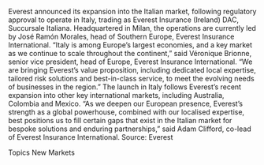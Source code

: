 Everest announced its expansion into the Italian market, following regulatory approval to operate in Italy, trading as Everest Insurance (Ireland) DAC, Succursale Italiana.
Headquartered in Milan, the operations are currently led by José Ramón Morales, head of Southern Europe, Everest Insurance International.
“Italy is among Europe’s largest economies, and a key market as we continue to scale throughout the continent,” said Véronique Brionne, senior vice president, head of Europe, Everest Insurance International. “We are bringing Everest’s value proposition, including dedicated local expertise, tailored risk solutions and best-in-class service, to meet the evolving needs of businesses in the region.”
The launch in Italy follows Everest’s recent expansion into other key international markets, including Australia, Colombia and Mexico.
“As we deepen our European presence, Everest’s strength as a global powerhouse, combined with our localised expertise, best positions us to fill certain gaps that exist in the Italian market for bespoke solutions and enduring partnerships,” said Adam Clifford, co-lead of Everest Insurance International.
Source: Everest

Topics
New Markets
